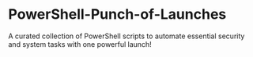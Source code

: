# PowerShell-Punch-of-Launches
A curated collection of PowerShell scripts to automate essential security and system tasks with one powerful launch!
